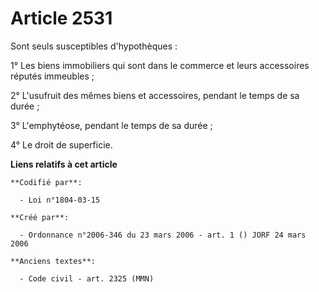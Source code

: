 # Article 2531

Sont seuls susceptibles d'hypothèques :

1° Les biens immobiliers qui sont dans le commerce et leurs accessoires réputés immeubles ;

2° L'usufruit des mêmes biens et accessoires, pendant le temps de sa durée ;

3° L'emphytéose, pendant le temps de sa durée ;

4° Le droit de superficie.

**Liens relatifs à cet article**

	**Codifié par**:

	  - Loi n°1804-03-15

	**Créé par**:

	  - Ordonnance n°2006-346 du 23 mars 2006 - art. 1 () JORF 24 mars 2006

	**Anciens textes**:

	  - Code civil - art. 2325 (MMN)
